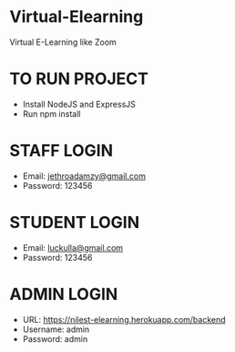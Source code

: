 # Virtual-Elearning
Virtual E-Learning like Zoom

# TO RUN PROJECT
- Install NodeJS and ExpressJS
- Run npm install 

# STAFF LOGIN
- Email: jethroadamzy@gmail.com
- Password: 123456

# STUDENT LOGIN
- Email: luckulla@gmail.com
- Password: 123456

# ADMIN LOGIN
- URL: https://nilest-elearning.herokuapp.com/backend
- Username: admin
- Password: admin
